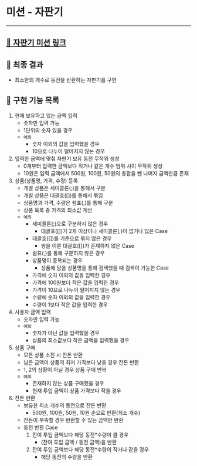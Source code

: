 # 미션 - 자판기

---
## [🧃 자판기 미션 링크](https://github.com/woowacourse/java-vendingmachine-precourse)

## 🎯 최종 결과
  - 최소한의 개수로 동전을 반환하는 자판기를 구현

## 📄 구현 기능 목록
1. 현재 보유하고 있는 금액 입력 
   - 숫자만 입력 가능
   - 1단위의 숫자 있을 경우
   - `예외`
     - 숫자 이외의 값을 입력했을 경우
     - 10으로 나누어 떨어지지 않는 경우
2. 입력한 금액에 맞춰 자판기 보유 동전 무작위 생성
   - 0개부터 입력한 금액보다 작거나 같은 개수 범위 사이 무작위 생성
   - 10원은 입력 금액에서 500원, 100원, 50원의 총합을 뺀 나머지 금액만큼 존재
3. 상품(상품명, 가격, 수량) 등록
   - 개별 상품은 세미콜론(;)을 통해서 구분
   - 개별 상품은 대괄호([])를 통해서 묶임
   - 상품명과 가격, 수량은 쉼표(,)를 통해 구분
   - 상품 목록 중 가격의 최소값 계산
   - `예외`
     - 세미콜론(;)으로 구분하지 않은 경우
       - 대괄호([])가 2개 이상이나 세미콜론(;)이 없거나 많은 Case
     - 대괄호([])를 기준으로 묶지 않은 경우
       - 쌍을 이룬 대괄호([])가 존재하지 않은 Case
     - 쉼표(,)를 통해 구분하지 않은 경우
     - 상품명이 중복되는 경우
       - 상품에 담을 상품명을 통해 검색했을 때 검색이 가능한 Case
     - 가격에 숫자 이외의 값을 입력한 경우 
     - 가격에 100원보다 작은 값을 입력한 경우
     - 가격이 10으로 나누어 떨어지지 않는 경우
     - 수량에 숫자 이외의 값을 입력한 경우
     - 수량이 1보다 작은 값을 입력한 경우 
4. 사용자 금액 입력
   - 숫자만 입력 가능
   - `예외`
     - 숫자가 아닌 값을 입력했을 경우
     - 상품의 최소값보다 작은 금액을 입력했을 경우
5. 상품 구매
   - 모든 상품 소진 시 잔돈 반환
   - 남은 금액이 상품의 최저 가격보다 낮을 경우 잔돈 반환
   - 1, 2의 상황이 아닐 경우 상품 구매 반복
   - `예외`
     - 존재하지 않는 상품 구매했을 경우
     - 현재 투입 금액이 상품 가격보다 작을 경우
6. 잔돈 반환
   - 보유한 최소 개수의 동전으로 잔돈 반환
     - 500원, 100원, 50원, 10원 순으로 반환(최소 개수)
   - 잔돈이 부족할 경우 반환할 수 있는 금액만 반환
   - 동전 반환 Case
     1. 잔여 투입 금액보다 해당 동전*수량이 클 경우
        - (잔여 투입 금액 / 동전 금액)을 반환 
     2. 잔여 투입 금액보다 해당 동전*수량이 작거나 같을 경우
        - 해당 동전의 수량을 반환
